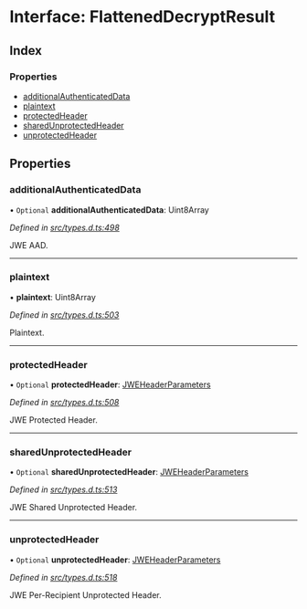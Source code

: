 # Interface: FlattenedDecryptResult

## Index

### Properties

* [additionalAuthenticatedData](_types_d_.flatteneddecryptresult.md#additionalauthenticateddata)
* [plaintext](_types_d_.flatteneddecryptresult.md#plaintext)
* [protectedHeader](_types_d_.flatteneddecryptresult.md#protectedheader)
* [sharedUnprotectedHeader](_types_d_.flatteneddecryptresult.md#sharedunprotectedheader)
* [unprotectedHeader](_types_d_.flatteneddecryptresult.md#unprotectedheader)

## Properties

### additionalAuthenticatedData

• `Optional` **additionalAuthenticatedData**: Uint8Array

*Defined in [src/types.d.ts:498](https://github.com/panva/jose/blob/v3.3.0/src/types.d.ts#L498)*

JWE AAD.

___

### plaintext

•  **plaintext**: Uint8Array

*Defined in [src/types.d.ts:503](https://github.com/panva/jose/blob/v3.3.0/src/types.d.ts#L503)*

Plaintext.

___

### protectedHeader

• `Optional` **protectedHeader**: [JWEHeaderParameters](_types_d_.jweheaderparameters.md)

*Defined in [src/types.d.ts:508](https://github.com/panva/jose/blob/v3.3.0/src/types.d.ts#L508)*

JWE Protected Header.

___

### sharedUnprotectedHeader

• `Optional` **sharedUnprotectedHeader**: [JWEHeaderParameters](_types_d_.jweheaderparameters.md)

*Defined in [src/types.d.ts:513](https://github.com/panva/jose/blob/v3.3.0/src/types.d.ts#L513)*

JWE Shared Unprotected Header.

___

### unprotectedHeader

• `Optional` **unprotectedHeader**: [JWEHeaderParameters](_types_d_.jweheaderparameters.md)

*Defined in [src/types.d.ts:518](https://github.com/panva/jose/blob/v3.3.0/src/types.d.ts#L518)*

JWE Per-Recipient Unprotected Header.
